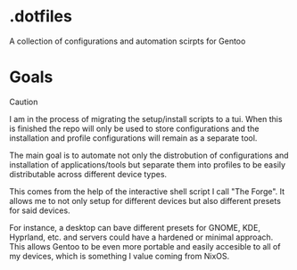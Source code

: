 # .dotfiles

A collection of configurations and automation scirpts for Gentoo

# Goals

> [!CAUTION]
> I am in the process of migrating the setup/install scripts to a tui.
> When this is finished the repo will only be used to store configurations and the
> installation and profile configurations will remain as a separate tool.

The main goal is to automate not only the distrobution of configurations and installation of applications/tools but separate them into profiles to be easily distributable across different device types.

This comes from the help of the interactive shell script I call "The Forge". It allows me to not only setup for different devices but also different presets for said devices.

For instance, a desktop can bave different presets for GNOME, KDE, Hyprland, etc. and servers could have a hardened or minimal approach. This allows Gentoo to be even more portable and easily accesible to all of my devices, which is something I value coming from NixOS.
